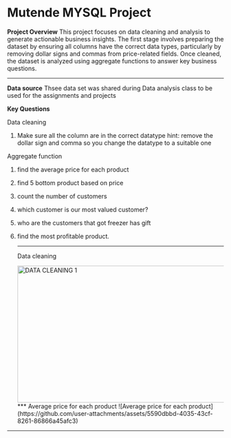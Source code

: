 # Mutende MYSQL Project
**Project Overview**
This project focuses on data cleaning and analysis to generate actionable business insights. The first stage involves preparing the dataset by ensuring all columns have the correct data types, particularly by removing dollar signs and commas from price-related fields.
Once cleaned, the dataset is analyzed using aggregate functions to answer key business questions.
***
**Data source**
Thsee data set was shared during Data analysis class to be used for the assignments and projects

**Key Questions**

Data cleaning
1. Make sure all the column are in the correct datatype
 hint: remove the dollar sign and comma so you change the datatype to a suitable one

Aggregate function
1. find the average price for each product
2. find 5 bottom product based on price
3. count the number of customers
4. which customer is our most valued customer?
5. who are the customers that got freezer has gift
6. find the most profitable product.
   ***
   Data cleaning
   
   <img width="566" height="318" alt="DATA CLEANING 1" src="https://github.com/user-attachments/assets/7b61382f-c885-4cef-9778-3e4fde453108" />
   ***
   Average price for each product
   ![Average price for each product](https://github.com/user-attachments/assets/5590dbbd-4035-43cf-8261-86866a45afc3)
***


